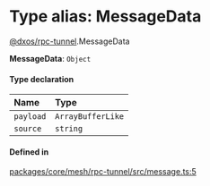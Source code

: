 # Type alias: MessageData

[@dxos/rpc-tunnel](../modules/dxos_rpc_tunnel.md).MessageData

 **MessageData**: `Object`

#### Type declaration

| Name | Type |
| :------ | :------ |
| `payload` | `ArrayBufferLike` |
| `source` | `string` |

#### Defined in

[packages/core/mesh/rpc-tunnel/src/message.ts:5](https://github.com/dxos/dxos/blob/main/packages/core/mesh/rpc-tunnel/src/message.ts#L5)
